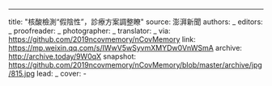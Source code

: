 -------------
title: "核酸檢測“假陰性”，診療方案調整瞭"
source: 澎湃新聞
authors: _
editors: _
proofreader: _
photographer: _
translator: _
via: https://github.com/2019ncovmemory/nCovMemory
link: https://mp.weixin.qq.com/s/IWwV5wSyvmXMYDw0VnWSmA
archive: http://archive.today/9W0qX
snapshot: https://github.com/2019ncovmemory/nCovMemory/blob/master/archive/jpg/815.jpg
lead: _
cover: -
